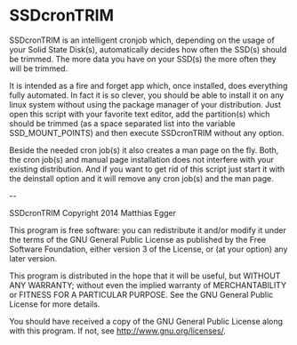SSDcronTRIM
===========

SSDcronTRIM is an intelligent cronjob which, depending on the usage of
your Solid State Disk(s), automatically decides how often the SSD(s)
should be trimmed. The more data you have on your SSD(s) the more often
they will be trimmed.

It is intended as a fire and forget app which, once installed, does
everything fully automated. In fact it is so clever, you should be able
to install it on any linux system without using the package manager of
your distribution. Just open this script with your favorite text editor,
add the partition(s) which should be trimmed (as a space separated list
into the variable SSD_MOUNT_POINTS) and then execute SSDcronTRIM
without any option.

Beside the needed cron job(s) it also creates a man page on the fly.
Both, the cron job(s) and manual page installation does not interfere
with your existing distribution. And if you want to get rid of this
script just start it with the deinstall option and it will remove any
cron job(s) and the man page.

--

SSDcronTRIM Copyright 2014 Matthias Egger

This program is free software: you can redistribute it and/or modify
it under the terms of the GNU General Public License as published by
the Free Software Foundation, either version 3 of the License, or
(at your option) any later version.

This program is distributed in the hope that it will be useful,
but WITHOUT ANY WARRANTY; without even the implied warranty of
MERCHANTABILITY or FITNESS FOR A PARTICULAR PURPOSE.  See the
GNU General Public License for more details.

You should have received a copy of the GNU General Public License
along with this program.  If not, see <http://www.gnu.org/licenses/>.

